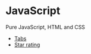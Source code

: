 # JavaScript
Pure JavaScript, HTML and CSS 

<ul>
<li><a href="https://github.com/berozapaul/JavaScript/blob/master/tabs/tabs.html">Tabs</a></li>
<li><a href="https://github.com/berozapaul/JavaScript/blob/master/rating.html">Star 
rating</a></li>


</ul>
